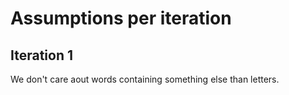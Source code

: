 # Assumptions per iteration

## Iteration 1
We don't care aout words containing something else than letters.
